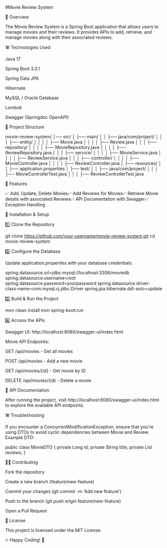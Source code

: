 #Movie Review System

📌 Overview

The Movie Review System is a Spring Boot application that allows users to manage movies and their reviews. It provides APIs to add, retrieve, and manage movies along with their associated reviews.

🛠️ Technologies Used

Java 17

Spring Boot 3.3.1

Spring Data JPA

Hibernate

MySQL / Oracle Database

Lombok

Swagger (Springdoc OpenAPI)

📂 Project Structure

movie-review-system/
│── src/
│   ├── main/
│   │   ├── java/com/project/
│   │   │   ├── entity/
│   │   │   │   ├── Movie.java
│   │   │   │   ├── Review.java
│   │   │   ├── repository/
│   │   │   │   ├── MovieRepository.java
│   │   │   │   ├── ReviewRepository.java
│   │   │   ├── service/
│   │   │   │   ├── MovieService.java
│   │   │   │   ├── ReviewService.java
│   │   │   ├── controller/
│   │   │   │   ├── MovieController.java
│   │   │   │   ├── ReviewController.java
│   ├── resources/
│   │   ├── application.properties
│   ├── test/
│   │   ├── java/com/project/
│   │   │   ├── MovieControllerTest.java
│   │   │   ├── ReviewControllerTest.java

🚀 Features

✅ Add, Update, Delete Movies✅ Add Reviews for Movies✅ Retrieve Movie details with associated Reviews✅ API Documentation with Swagger✅ Exception Handling

📌 Installation & Setup

1️⃣ Clone the Repository

git clone https://github.com/your-username/movie-review-system.git
cd movie-review-system

2️⃣ Configure the Database

Update application.properties with your database credentials:

spring.datasource.url=jdbc:mysql://localhost:3306/moviedb
spring.datasource.username=root
spring.datasource.password=yourpassword
spring.datasource.driver-class-name=com.mysql.cj.jdbc.Driver
spring.jpa.hibernate.ddl-auto=update

3️⃣ Build & Run the Project

mvn clean install
mvn spring-boot:run

4️⃣ Access the APIs

Swagger UI: http://localhost:8080/swagger-ui/index.html

Movie API Endpoints:

GET /api/movies - Get all movies

POST /api/movies - Add a new movie

GET /api/movies/{id} - Get movie by ID

DELETE /api/movies/{id} - Delete a movie

📖 API Documentation

After running the project, visit http://localhost:8080/swagger-ui/index.html to explore the available API endpoints.

🛠️ Troubleshooting

If you encounter a ConcurrentModificationException, ensure that you're using DTOs to avoid cyclic dependencies between Movie and Review. Example DTO:

public class MovieDTO {
    private Long id;
    private String title;
    private List<ReviewDTO> reviews;
}

👨‍💻 Contributing

Fork the repository

Create a new branch (feature/new-feature)

Commit your changes (git commit -m 'Add new feature')

Push to the branch (git push origin feature/new-feature)

Open a Pull Request

📜 License

This project is licensed under the MIT License.

🔥 Happy Coding! 🚀

